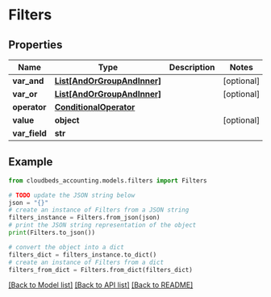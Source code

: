 # Filters


## Properties

Name | Type | Description | Notes
------------ | ------------- | ------------- | -------------
**var_and** | [**List[AndOrGroupAndInner]**](AndOrGroupAndInner.md) |  | [optional] 
**var_or** | [**List[AndOrGroupAndInner]**](AndOrGroupAndInner.md) |  | [optional] 
**operator** | [**ConditionalOperator**](ConditionalOperator.md) |  | 
**value** | **object** |  | [optional] 
**var_field** | **str** |  | 

## Example

```python
from cloudbeds_accounting.models.filters import Filters

# TODO update the JSON string below
json = "{}"
# create an instance of Filters from a JSON string
filters_instance = Filters.from_json(json)
# print the JSON string representation of the object
print(Filters.to_json())

# convert the object into a dict
filters_dict = filters_instance.to_dict()
# create an instance of Filters from a dict
filters_from_dict = Filters.from_dict(filters_dict)
```
[[Back to Model list]](../README.md#documentation-for-models) [[Back to API list]](../README.md#documentation-for-api-endpoints) [[Back to README]](../README.md)


